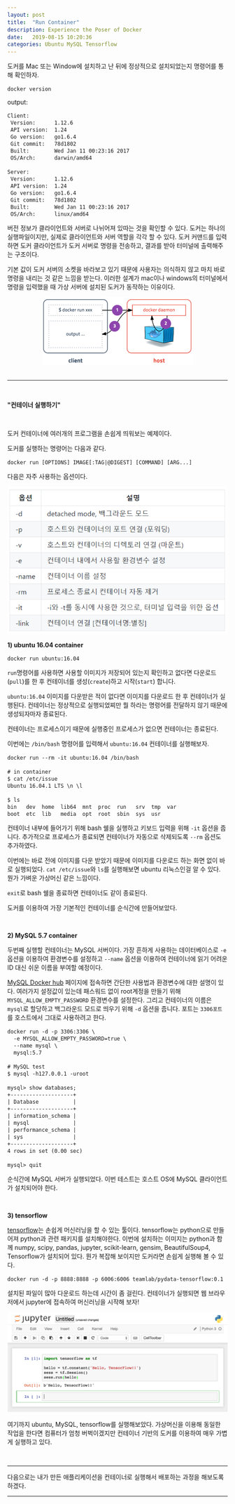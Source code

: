 ```yaml
---
layout: post
title:  "Run Container"
description: Experience the Poser of Docker
date:   2019-08-15 10:20:36
categories: Ubuntu MySQL Tensorflow
---
```

도커를 Mac 또는 Window에 설치하고 난 뒤에 정상적으로 설치되었는지 명령어를 통해 확인하자.

```shell
docker version
```

output:

```shell
Client:
 Version:      1.12.6
 API version:  1.24
 Go version:   go1.6.4
 Git commit:   78d1802
 Built:        Wed Jan 11 00:23:16 2017
 OS/Arch:      darwin/amd64

Server:
 Version:      1.12.6
 API version:  1.24
 Go version:   go1.6.4
 Git commit:   78d1802
 Built:        Wed Jan 11 00:23:16 2017
 OS/Arch:      linux/amd64
```

버전 정보가 클라이언트와 서버로 나뉘어져 있따는 것을 확인할 수 있다. 도커는 하나의 실행파일이지만, 실제로 클라이언트와 서버 역할을 각각 할 수 있다. 도커 커맨드를 입력하면 도커 클라이언트가 도커 서버로 명령을 전송하고, 결과를 받아 터미널에 출력해주는 구조이다.

기본 값이 도커 서버의 소켓을 바라보고 있기 때문에 사용자는 의식하지 않고 마치 바로 명령을 내리는 것 같은 느낌을 받는다. 이러한 설계가 mac이나 windows의 터미널에서 명령을 입력했을 때 가상 서버에 설치된 도커가 동작하는 이유이다.

<center><img src="https://github.com/daeuni/daeuni.github.io/blob/master/assets/clientserver.png?raw=true"></center> 

<br>

<hr>

<br>

**"컨테이너 실행하기"**

<br>

도커 컨테이너에 여러개의 프로그램을 손쉽게 띄워보는 예제이다.

도커를 실행하는 명령어는 다음과 같다.

```shell
docker run [OPTIONS] IMAGE[:TAG|@DIGEST] [COMMAND] [ARG...]
```

다음은 자주 사용하는 옵션이다.

<img src="https://github.com/daeuni/daeuni.github.io/blob/master/assets/optiontable.PNG?raw=true">

<br>

**1) ubuntu 16.04 container**

```shell
docker run ubuntu:16.04
```

`run`명령어를 사용하면 사용할 이미지가 저장되어 있는지 확인하고 없다면 다운로드(`pull`)를 한 후 컨테이너를 생성(`create`)하고 시작(`start`) 합니다.

`ubuntu:16.04` 이미지를 다운받은 적이 없다면 이미지를 다운로드 한 후 컨테이너가 실행된다. 컨테이너는 정상적으로 실행되었찌만 뭘 하라는 명령어를 전달하지 않기 때문에 생성되자마자 종료된다. 

컨테이너는 프로세스이기 때문에 실행중인 프로세스가 없으면 컨테이너는 종료된다.

이번에는  `/bin/bash` 명령어를 입력해서 `ubuntu:16.04` 컨테이너를 실행해보자.

```shell
docker run --rm -it ubuntu:16.04 /bin/bash

# in container
$ cat /etc/issue
Ubuntu 16.04.1 LTS \n \l

$ ls
bin   dev  home  lib64  mnt  proc  run   srv  tmp  var
boot  etc  lib   media  opt  root  sbin  sys  usr
```

컨테이너 내부에 들어가기 위해 bash 쉘을 실행하고 키보드 입력을 위해 `-it` 옵션을 줍니다. 추가적으로 프로세스가 종료되면 컨테이너가 자동으로 삭제되도록 `--rm` 옵션도 추가하였다.

이번에는 바로 전에 이미지를 다운 받았기 때문에 이미지를 다운로드 하는 화면 없이 바로 실행되었다. `cat /etc/issue`와 `ls`를 실행해보면 ubuntu 리눅스인걸 알 수 있다. 뭔가 가벼운 가상머신 같은 느낌이다.

`exit`로 bash 쉘을 종료하면 컨테이너도 같이 종료된다.

도커를 이용하여 가장 기본적인 컨테이너를 순식간에 만들어보았다.

<br>

**2) MySQL 5.7 container**

두번째 실행할 컨테이너는 MySQL 서버이다. 가장 흔하게 사용하는 데이터베이스로 `-e` 옵션을 이용하여 환경변수를 설정하고 `--name` 옵션을 이용하여 컨테이너에 읽기 어려운 ID 대신 쉬운 이름을 부여할 예정이다.

[MySQL Docker hub](https://hub.docker.com/_/mysql/) 페이지에 접속하면 간단한 사용법과 환경변수에 대한 설명이 있다. 여러가지 설정값이 있는데 패스워드 없이 root계정을 만들기 위해 `MYSQL_ALLOW_EMPTY_PASSWORD` 환경변수를 설정한다. 그리고 컨테이너의 이름은 `mysql`로 할당하고 백그라운드 모드로 띄우기 위해 `-d` 옵션을 줍니다. 포트는 `3306포트`를 호스트에서 그대로 사용하려고 한다.

```shell
docker run -d -p 3306:3306 \
  -e MYSQL_ALLOW_EMPTY_PASSWORD=true \
  --name mysql \
  mysql:5.7

# MySQL test
$ mysql -h127.0.0.1 -uroot

mysql> show databases;
+--------------------+
| Database           |
+--------------------+
| information_schema |
| mysql              |
| performance_schema |
| sys                |
+--------------------+
4 rows in set (0.00 sec)

mysql> quit
```

순식간에 MySQL 서버가 실행되었다. 이번 테스트는 호스트 OS에 MySQL 클라이언트가 설치되어야 한다. 

<br>

**3) tensorflow**

[tensorflow](https://www.tensorflow.org/)는 손쉽게 머신러닝을 할 수 있는 툴이다. tensorflow는 python으로 만들어져 python과 관련 패키지를 설치해야한다. 이번에 설치하는 이미지는 python과 함께 numpy, scipy, pandas, jupyter, scikit-learn, gensim, BeautifulSoup4, Tensorflow가 설치되어 있다. 뭔가 복잡해 보이지만 도커라면 손쉽게 실행해 볼 수 있다.

```shell
docker run -d -p 8888:8888 -p 6006:6006 teamlab/pydata-tensorflow:0.1
```

설치된 파일이 많아 다운로드 하는데 시간이 좀 걸린다. 컨테이너가 실행되면 웹 브라우저에서 jupyter에 접속하여 머신러닝을 시작해 보자!

<center><img src="https://github.com/daeuni/daeuni.github.io/blob/master/assets/tensorflow.PNG?raw=true"></center> 

여기까지 ubuntu, MySQL, tensorflow를 실행해보았다. 가상머신을 이용해 동일한 작업을 한다면 컴퓨터가 엄청 버벅이겠지만 컨테이너 기반의 도커를 이용하여 매우 가볍게 실행하고 있다. 

<br>

<hr>

다음으로는 내가 만든 애플리케이션을 컨테이너로 실행해서 배포하는 과정을 해보도록 하겠다.

<hr>

<br>


